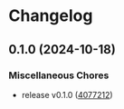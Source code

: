# Changelog

## 0.1.0 (2024-10-18)


### Miscellaneous Chores

* release v0.1.0 ([4077212](https://github.com/bjyoungblood/asdf-fwup/commit/40772127a25bdfcc9ba05bede6b78adff770c79a))
